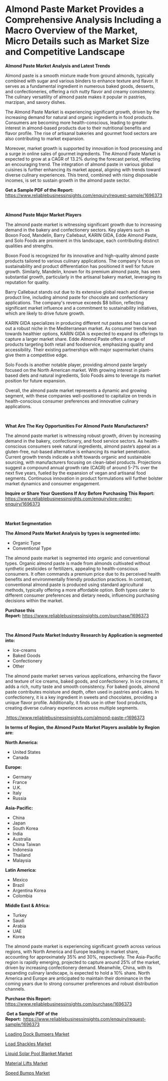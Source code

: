 <p><h1>Almond Paste Market Provides a Comprehensive Analysis Including a Macro Overview of the Market, Micro Details such as Market Size and Competitive Landscape</h1></p><p><strong>Almond Paste Market Analysis and Latest Trends</strong></p>
<p><p>Almond paste is a smooth mixture made from ground almonds, typically combined with sugar and various binders to enhance texture and flavor. It serves as a fundamental ingredient in numerous baked goods, desserts, and confectioneries, offering a rich nutty flavor and creamy consistency. The culinary versatility of almond paste makes it popular in pastries, marzipan, and savory dishes.</p><p>The Almond Paste Market is experiencing significant growth, driven by the increasing demand for natural and organic ingredients in food products. Consumers are becoming more health-conscious, leading to greater interest in almond-based products due to their nutritional benefits and flavor profile. The rise of artisanal bakeries and gourmet food sectors are also contributing to market expansion.</p><p>Moreover, market growth is supported by innovation in food processing and a surge in online sales of gourmet ingredients. The Almond Paste Market is expected to grow at a CAGR of 13.2% during the forecast period, reflecting an encouraging trend. The integration of almond paste in various global cuisines is further enhancing its market appeal, aligning with trends toward diverse culinary experiences. This trend, combined with rising disposable incomes, is set to sustain growth in the almond paste sector.</p></p>
<p><strong>Get a Sample PDF of the Report:&nbsp;</strong> <a href="https://www.reliablebusinessinsights.com/enquiry/request-sample/1696373?utm_campaign=1781&utm_medium=2&utm_source=Github&utm_content=ia&utm_term=20102024&utm_id=almond-paste">https://www.reliablebusinessinsights.com/enquiry/request-sample/1696373</a></p>
<p>&nbsp;</p>
<p><strong>Almond Paste Major Market Players</strong></p>
<p><p>The almond paste market is witnessing significant growth due to increasing demand in the bakery and confectionery sectors. Key players such as Boxon Food, Mandelin, Barry Callebaut, KARIN GIDA, Edde Almond Paste, and Solo Foods are prominent in this landscape, each contributing distinct qualities and strengths.</p><p>Boxon Food is recognized for its innovative and high-quality almond paste products tailored to various culinary applications. The company's focus on sustainability and product differentiation has positioned it well for future growth. Similarly, Mandelin, known for its premium almond paste, has seen substantial growth, particularly in the artisanal bakery market, leveraging its reputation for quality.</p><p>Barry Callebaut stands out due to its extensive global reach and diverse product line, including almond paste for chocolate and confectionary applications. The company's revenue exceeds $8 billion, reflecting significant market influence and a commitment to sustainability initiatives, which are likely to drive future growth.</p><p>KARIN GIDA specializes in producing different nut pastes and has carved out a robust niche in the Mediterranean market. As consumer trends lean towards healthier options, KARIN GIDA is expected to expand its offerings to capture a larger market share. Edde Almond Paste offers a range of products targeting both retail and foodservice, emphasizing quality and accessibility. Their existing partnerships with major supermarket chains give them a competitive edge.</p><p>Solo Foods is another notable player, providing almond paste largely focused on the North American market. With growing interest in plant-based diets and natural ingredients, Solo Foods aims to leverage its market position for future expansion.</p><p>Overall, the almond paste market represents a dynamic and growing segment, with these companies well-positioned to capitalize on trends in health-conscious consumer preferences and innovative culinary applications.</p></p>
<p>&nbsp;</p>
<p><strong>What Are The Key Opportunities For Almond Paste Manufacturers?</strong></p>
<p><p>The almond paste market is witnessing robust growth, driven by increasing demand in the bakery, confectionery, and food service sectors. As health-conscious consumers seek natural ingredients, almond paste’s appeal as a gluten-free, nut-based alternative is enhancing its market penetration. Current growth trends indicate a shift towards organic and sustainable sourcing, with manufacturers focusing on clean-label products. Projections suggest a compound annual growth rate (CAGR) of around 5-7% over the next five years, fueled by the expansion of vegan and artisanal food segments. Continuous innovation in product formulations will further bolster market dynamics and consumer engagement.</p></p>
<p><strong>Inquire or Share Your Questions If Any Before Purchasing This Report:</strong> <a href="https://www.reliablebusinessinsights.com/enquiry/pre-order-enquiry/1696373?utm_campaign=1781&utm_medium=2&utm_source=Github&utm_content=ia&utm_term=20102024&utm_id=almond-paste">https://www.reliablebusinessinsights.com/enquiry/pre-order-enquiry/1696373</a></p>
<p>&nbsp;</p>
<p><strong>Market Segmentation</strong></p>
<p><strong>The Almond Paste Market Analysis by types is segmented into:</strong></p>
<p><ul><li>Organic Type</li><li>Conventional Type</li></ul></p>
<p><p>The almond paste market is segmented into organic and conventional types. Organic almond paste is made from almonds cultivated without synthetic pesticides or fertilizers, appealing to health-conscious consumers. It often commands a premium price due to its perceived health benefits and environmentally friendly production practices. In contrast, conventional almond paste is produced using standard agricultural methods, typically offering a more affordable option. Both types cater to different consumer preferences and dietary needs, influencing purchasing decisions within the market.</p></p>
<p><strong>Purchase this Report:&nbsp;</strong><a href="https://www.reliablebusinessinsights.com/purchase/1696373?utm_campaign=1781&utm_medium=2&utm_source=Github&utm_content=ia&utm_term=20102024&utm_id=almond-paste">https://www.reliablebusinessinsights.com/purchase/1696373</a></p>
<p>&nbsp;</p>
<p><strong>The Almond Paste Market Industry Research by Application is segmented into:</strong></p>
<p><ul><li>Ice-creams</li><li>Baked Goods</li><li>Confectionery</li><li>Other</li></ul></p>
<p><p>The almond paste market serves various applications, enhancing the flavor and texture of ice creams, baked goods, and confectionery. In ice creams, it adds a rich, nutty taste and smooth consistency. For baked goods, almond paste contributes moisture and depth, often used in pastries and cakes. In confectionery, it is a key ingredient in sweets and chocolates, providing a unique flavor profile. Additionally, it finds use in other food products, creating diverse culinary experiences across multiple segments.</p></p>
<p><a href="https://www.reliablebusinessinsights.com/almond-paste-r1696373?utm_campaign=1781&utm_medium=2&utm_source=Github&utm_content=ia&utm_term=20102024&utm_id=almond-paste">&nbsp;https://www.reliablebusinessinsights.com/almond-paste-r1696373</a></p>
<p><strong>In terms of Region, the Almond Paste Market Players available by Region are:</strong></p>
<p>
    <p> <strong> North America: </strong>
        <ul>
            <li>United States</li>
            <li>Canada</li>
        </ul>
        </p> 
    <p> <strong> Europe: </strong>
        <ul>
            <li>Germany</li>
            <li>France</li>
            <li>U.K.</li>
            <li>Italy</li>
            <li>Russia</li>
        </ul>
        </p> 
    <p> <strong> Asia-Pacific: </strong>
        <ul>
            <li>China</li>
            <li>Japan</li>
            <li>South Korea</li>
            <li>India</li>
            <li>Australia</li>
            <li>China Taiwan</li>
            <li>Indonesia</li>
            <li>Thailand</li>
            <li>Malaysia</li>
        </ul>
        </p> 
    <p> <strong> Latin America: </strong>
        <ul>
            <li>Mexico</li>
            <li>Brazil</li>
            <li>Argentina Korea</li>
            <li>Colombia</li>
        </ul>
        </p> 
    <p> <strong> Middle East & Africa: </strong>
        <ul>
            <li>Turkey</li>
            <li>Saudi</li>
            <li>Arabia</li>
            <li>UAE</li>
            <li>Korea</li>
        </ul>
    </p>
    </p>
<p><p>The almond paste market is experiencing significant growth across various regions, with North America and Europe leading in market share, accounting for approximately 35% and 30%, respectively. The Asia-Pacific region is rapidly emerging, projected to capture around 25% of the market, driven by increasing confectionery demand. Meanwhile, China, with its expanding culinary landscape, is expected to hold a 10% share. North America and Europe are anticipated to maintain their dominance in the coming years due to strong consumer preferences and robust distribution channels.</p></p>
<p><strong>Purchase this Report: </strong><a href="https://www.reliablebusinessinsights.com/purchase/1696373?utm_campaign=1781&utm_medium=2&utm_source=Github&utm_content=ia&utm_term=20102024&utm_id=almond-paste">https://www.reliablebusinessinsights.com/purchase/1696373</a></p>
<p>&nbsp;<strong>Get a Sample PDF of the Report:&nbsp;&nbsp;</strong><a href="https://www.reliablebusinessinsights.com/enquiry/request-sample/1696373?utm_campaign=1781&utm_medium=2&utm_source=Github&utm_content=ia&utm_term=20102024&utm_id=almond-paste">https://www.reliablebusinessinsights.com/enquiry/request-sample/1696373</a></p>
<p><strong></strong></p>
<p><p><a href="https://www.linkedin.com/pulse/pioneering-growth-analyzing-global-loading-dock-bumpers-market-utgjf?utm_campaign=1781&utm_medium=2&utm_source=Github&utm_content=ia&utm_term=20102024&utm_id=almond-paste">Loading Dock Bumpers Market</a></p><p><a href="https://www.linkedin.com/pulse/booming-load-shackles-market-sector-analysis-growth-projections-ug3kf?utm_campaign=1781&utm_medium=2&utm_source=Github&utm_content=ia&utm_term=20102024&utm_id=almond-paste">Load Shackles Market</a></p><p><a href="https://www.linkedin.com/pulse/analyzing-global-liquid-solar-pool-blanket-market-growth-ozumf?utm_campaign=1781&utm_medium=2&utm_source=Github&utm_content=ia&utm_term=20102024&utm_id=almond-paste">Liquid Solar Pool Blanket Market</a></p><p><a href="https://www.linkedin.com/pulse/material-lifts-market-velocity-53-cagr-trajectory-2024-2031-lnyte?utm_campaign=1781&utm_medium=2&utm_source=Github&utm_content=ia&utm_term=20102024&utm_id=almond-paste">Material Lifts Market</a></p><p><a href="https://www.linkedin.com/pulse/speed-bumps-market-maturity-analysis-regional-disparities-growth-2naoc?utm_campaign=1781&utm_medium=2&utm_source=Github&utm_content=ia&utm_term=20102024&utm_id=almond-paste">Speed Bumps Market</a></p></p>
